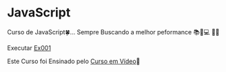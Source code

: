 # JavaScript

 Curso de JavaScript:four_leaf_clover:...
 Sempre Buscando a melhor peformance :books::ledger::computer: :iphone::pushpin:

 Executar <a href="https://ezequiellsantos.github.io/JavaScript/exercicios/moduloA/ex001/ex001.html" target="_blank">Ex001</a>

 Este Curso foi Ensinado pelo <a href="https://www.cursoemvideo.com/" target="_blank">Curso em Vídeo</a>:beginner:
